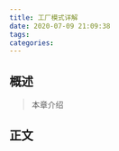 ```yaml
---
title: 工厂模式详解
date: 2020-07-09 21:09:38
tags:
categories:
---
```


## 概述

> 本章介绍

<!--more-->

## 正文